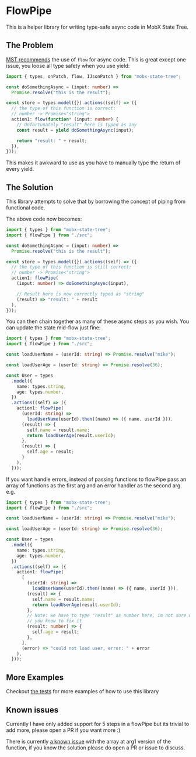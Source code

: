 # FlowPipe

This is a helper library for writing type-safe async code in MobX State Tree.

## The Problem

[MST recommends](https://mobx-state-tree.js.org/concepts/async-actions) the use of `flow` for async code. This is great except one issue, you loose all type safety when you use yield:

```typescript
import { types, onPatch, flow, IJsonPatch } from "mobx-state-tree";

const doSomethingAsync = (input: number) =>
  Promise.resolve("this is the result");

const store = types.model({}).actions((self) => ({
  // the type of this function is correct:
  // number -> Promise<"string">
  action1: flow(function* (input: number) {
    // Unfortunately "result" here is typed as any
    const result = yield doSomethingAsync(input);

    return "result: " + result;
  }),
}));
```

This makes it awkward to use as you have to manually type the return of every yield.

## The Solution

This library attempts to solve that by borrowing the concept of piping from functional code.

The above code now becomes:

```typescript
import { types } from "mobx-state-tree";
import { flowPipe } from "./src";

const doSomethingAsync = (input: number) =>
  Promise.resolve("this is the result");

const store = types.model({}).actions((self) => ({
  // the type of this function is still correct:
  // number -> Promise<"string">
  action1: flowPipe(
    (input: number) => doSomethingAsync(input),

    // Result here is now correctly typed as "string"
    (result) => "result: " + result
  ),
}));
```

You can then chain together as many of these async steps as you wish. You can update the state mid-flow just fine:

```typescript
import { types } from "mobx-state-tree";
import { flowPipe } from "./src";

const loadUserName = (userId: string) => Promise.resolve("mike");

const loadUserAge = (userId: string) => Promise.resolve(36);

const User = types
  .model({
    name: types.string,
    age: types.number,
  })
  .actions((self) => ({
    action1: flowPipe(
      (userId: string) =>
        loadUserName(userId).then((name) => ({ name, userId })),
      (result) => {
        self.name = result.name;
        return loadUserAge(result.userId);
      },
      (result) => {
        self.age = result;
      }
    ),
  }));
```

If you want handle errors, instead of passing functions to flowPipe pass an array of functions as the first arg and an error handler as the second arg. e.g.

```typescript
import { types } from "mobx-state-tree";
import { flowPipe } from "./src";

const loadUserName = (userId: string) => Promise.resolve("mike");

const loadUserAge = (userId: string) => Promise.resolve(36);

const User = types
  .model({
    name: types.string,
    age: types.number,
  })
  .actions((self) => ({
    action1: flowPipe(
      [
        (userId: string) =>
          loadUserName(userId).then((name) => ({ name, userId })),
        (result) => {
          self.name = result.name;
          return loadUserAge(result.userId);
        },
        // Note: we have to type "result" as number here, im not sure why, please open an issue if
        // you know to fix it
        (result: number) => {
          self.age = result;
        },
      ],
      (error) => "could not load user, error: " + error
    ),
  }));
```

## More Examples

Checkout [the tests](https://github.com/mikecann/flowPipe/blob/master/test/index.test.ts) for more examples of how to use this library

## Known issues

Currently I have only added support for 5 steps in a flowPipe but its trivial to add more, please open a PR if you want more :)

There is currently [a known issue](https://github.com/mikecann/flowPipe/blob/master/test/index.test.ts#L167) with the array at arg1 version of the function, if you know the solution please do open a PR or issue to discuss.
